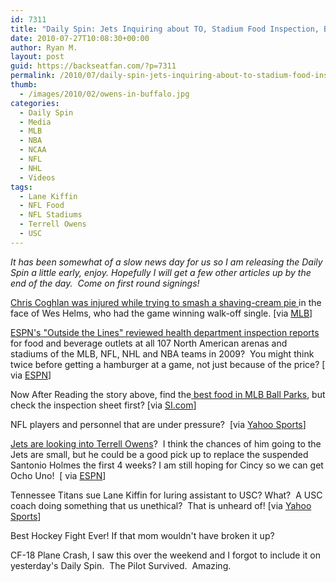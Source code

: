 ```yaml
---
id: 7311
title: "Daily Spin: Jets Inquiring about TO, Stadium Food Inspection, Best Hockey Fight Ever! Kind of."
date: 2010-07-27T10:08:30+00:00
author: Ryan M.
layout: post
guid: https://backseatfan.com/?p=7311
permalink: /2010/07/daily-spin-jets-inquiring-about-to-stadium-food-inspection-best-hockey-fight-ever-kind-of/
thumb:
  - /images/2010/02/owens-in-buffalo.jpg
categories:
  - Daily Spin
  - Media
  - MLB
  - NBA
  - NCAA
  - NFL
  - NHL
  - Videos
tags:
  - Lane Kiffin
  - NFL Food
  - NFL Stadiums
  - Terrell Owens
  - USC
---
```


<div class="entry">
  <p>
    <em>It has been somewhat of a slow news day for us so I am releasing the Daily Spin a little early, enjoy. Hopefully I will get a few other articles up by the end of the day.  Come on first round signings!</em>
  </p>

  <p>
    <a href="https://mlb.mlb.com/news/article.jsp?ymd=20100726&content_id=12663932&vkey=news_mlb&fext=.jsp&c_id=mlb">Chris Coghlan was injured while trying to smash a shaving-cream pie </a>in the face of Wes Helms, who had the game winning walk-off single. [via <a href="https://mlb.mlb.com/news/article.jsp?ymd=20100726&content_id=12663932&vkey=news_mlb&fext=.jsp&c_id=mlb">MLB</a>]
  </p>

  <p>
    <a href="https://sports.espn.go.com/espn/eticket/story?page=100725/stadiumconcessions">ESPN's "Outside the Lines" reviewed health department inspection reports</a> for food and beverage outlets at all 107 North American arenas and stadiums of the MLB, NFL, NHL and NBA teams in 2009?  You might think twice before getting a hamburger at a game, not just because of the price? [ via <a href="https://sports.espn.go.com/espn/eticket/story?page=100725/stadiumconcessions">ESPN</a>]
  </p>

  <p>
    Now After Reading the story above, find the<a href="https://sportsillustrated.cnn.com/2010/baseball/mlb/all-star-ballpark-menu/index.html"> best food in MLB Ball Parks</a>, but check the inspection sheet first? [via <a href="https://sportsillustrated.cnn.com/2010/baseball/mlb/all-star-ballpark-menu/index.html">SI.com</a>]
  </p>

  <p>
    NFL players and personnel that are under pressure?  [via <a href="https://sports.yahoo.com/nfl/news;_ylt=AgUOP0QdOBUd4laf3A4l.dg5nYcB?slug=jc-campscrutiny072310">Yahoo Sports</a>]
  </p>

  <p>
    <a href="https://sports.espn.go.com/new-york/nfl/news/story?id=5412850&campaign=rss&source=NFLHeadlines">Jets are looking into Terrell Owens</a>?  I think the chances of him going to the Jets are small, but he could be a good pick up to replace the suspended Santonio Holmes the first 4 weeks? I am still hoping for Cincy so we can get Ocho Uno!  [ via <a href="https://sports.espn.go.com/new-york/nfl/news/story?id=5412850&campaign=rss&source=NFLHeadlines">ESPN</a>]
  </p>

  <p>
    Tennessee Titans sue Lane Kiffin for luring assistant to USC? What?  A USC coach doing something that us unethical?  That is unheard of! [via <a href="https://sports.yahoo.com/nfl/news?slug=ap-titans-usclawsuit">Yahoo Sports</a>]
  </p>

  <p>
    Best Hockey Fight Ever! If that mom wouldn't have broken it up?
  </p>

  <p>
  </p>

  <p>
    CF-18 Plane Crash, I saw this over the weekend and I forgot to include it on yesterday's Daily Spin.  The Pilot Survived.  Amazing.
  </p>

  <p>
  </p>
</div>
